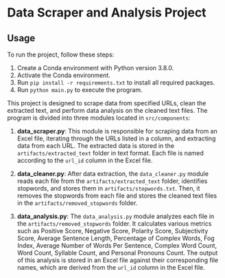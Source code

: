 # Data Scraper and Analysis Project

## Usage

To run the project, follow these steps:

1. Create a Conda environment with Python version 3.8.0.
2. Activate the Conda environment.
3. Run `pip install -r requirements.txt` to install all required packages.
4. Run `python main.py` to execute the program.

This project is designed to scrape data from specified URLs, clean the extracted text, and perform data analysis on the cleaned text files. The program is divided into three modules located in `src/components`:

1. **data_scraper.py**: This module is responsible for scraping data from an Excel file, iterating through the URLs listed in a column, and extracting data from each URL. The extracted data is stored in the `artifacts/extracted_text` folder in text format. Each file is named according to the `url_id` column in the Excel file.

2. **data_cleaner.py**: After data extraction, the `data_cleaner.py` module reads each file from the `artifacts/extracted_text` folder, identifies stopwords, and stores them in `artifacts/stopwords.txt`. Then, it removes the stopwords from each file and stores the cleaned text files in the `artifacts/removed_stopwords` folder.

3. **data_analysis.py**: The `data_analysis.py` module analyzes each file in the `artifacts/removed_stopwords` folder. It calculates various metrics such as Positive Score, Negative Score, Polarity Score, Subjectivity Score, Average Sentence Length, Percentage of Complex Words, Fog Index, Average Number of Words Per Sentence, Complex Word Count, Word Count, Syllable Count, and Personal Pronouns Count. The output of this analysis is stored in an Excel file against their corresponding file names, which are derived from the `url_id` column in the Excel file.
